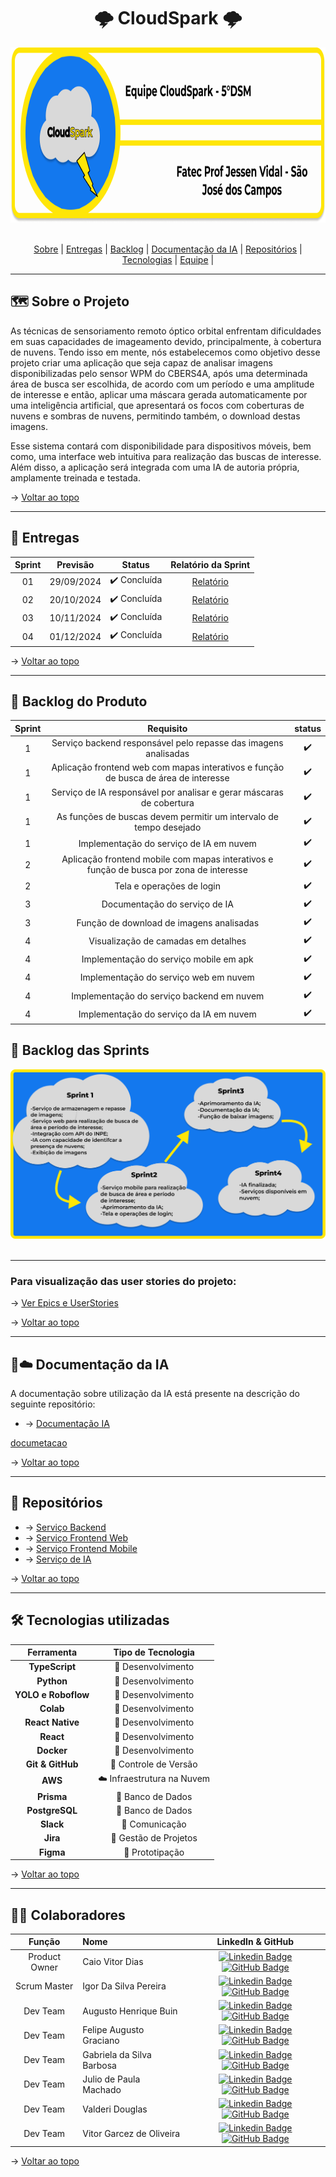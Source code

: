 <h1 id="topo" align="center"> 🌩️ CloudSpark 🌩️</h1>

<div align="center">
  <img src="./assets/bannerProjetogit.png" height="280px" alt="Banner do Projeto">
</div>

<br>

<p align="center"> 
  <a href="#sobre">Sobre</a>  |  
  <a href="#entregas">Entregas</a>  |
  <a href="#backlog">Backlog</a> |
  <a href="#docs da ia">Documentação da IA</a>  |
  <a href="#repositorios"> Repositórios</a> |
  <a href="#tecnologias">Tecnologias</a>  |
  <a href="#equipe">Equipe</a> |
</p>

---

<span id="sobre">

## 🗺️  Sobre o Projeto

As técnicas de sensoriamento remoto óptico orbital enfrentam dificuldades em suas capacidades de imageamento devido, principalmente, à cobertura de nuvens. Tendo isso em mente, nós estabelecemos como objetivo desse projeto criar uma aplicação que seja capaz de analisar imagens disponibilizadas pelo sensor WPM do CBERS4A, após uma determinada área de busca ser escolhida, de acordo com um período e uma amplitude de interesse e então, aplicar uma máscara gerada automaticamente por uma inteligência artificial, que apresentará os focos com coberturas de nuvens e sombras de nuvens, permitindo também, o download destas imagens. 

Esse sistema contará com disponibilidade para dispositivos móveis, bem como, uma interface web intuitiva para realização das buscas de interesse. Além disso, a aplicação será integrada com uma IA de autoria própria, amplamente treinada e testada.

→ [Voltar ao topo](#topo)

---

<span id="entregas">

## 🔨 Entregas

| Sprint | Previsão | Status | Relatório da Sprint |
|:--:|:----------:|:------------:|:-------------:|
| 01 | 29/09/2024 | ✔️ Concluída | [Relatório](https://github.com/CloudSparkTeam/documentation/blob/main/sprints/sprint1.md) |
| 02 | 20/10/2024 | ✔️ Concluída | [Relatório](https://github.com/CloudSparkTeam/documentation/blob/main/sprints/sprint2.md) |
| 03 | 10/11/2024 | ✔️ Concluída | [Relatório](https://github.com/CloudSparkTeam/documentation/blob/main/sprints/sprint3.md) |
| 04 | 01/12/2024 | ✔️ Concluída | [Relatório](https://github.com/CloudSparkTeam/documentation/blob/main/sprints/sprint4.md) |

→ [Voltar ao topo](#topo)

---

<span id="backlog">

## 📝 Backlog do Produto

<div align="center">
  
|Sprint | Requisito | status |
|:-----:|:----------:|:-----:|
| 1 | Serviço backend responsável pelo repasse das imagens analisadas | ✔️ |
| 1 | Aplicação frontend web com mapas interativos e função de busca de área de interesse| ✔️ |
| 1 | Serviço de IA responsável por analisar e gerar máscaras de cobertura | ✔️ |
| 1 | As funções de buscas devem permitir um intervalo de tempo desejado| ✔️ |
| 1 | Implementação do serviço de IA em nuvem | ✔️ |
| 2 | Aplicação frontend mobile com mapas interativos e função de busca por zona de interesse| ✔️ |
| 2 | Tela e operações de login | ✔️ |
| 3 | Documentação do serviço de IA| ✔️ |
| 3 | Função de download de imagens analisadas | ✔️ |
| 4 | Visualização de camadas em detalhes | ✔️ |
| 4 | Implementação do serviço mobile em apk | ✔️ |
| 4 | Implementação do serviço web em nuvem | ✔️ |
| 4 | Implementação do serviço backend em nuvem | ✔️ |
| 4 | Implementação do serviço da IA em nuvem | ✔️ |

</div>

## 📝 Backlog das Sprints

<div align="center">
  <img src="./assets/diagSprints.png">
</div>
<br>

---

### Para visualização das user stories do projeto:
→ [Ver Epics e UserStories](https://github.com/CloudSparkTeam/documentation/blob/main/docs/EpicsUserStories.md)

→ [Voltar ao topo](#topo)

---

<span id="docs-da-ia">

## 🤖☁️ Documentação da IA

A documentação sobre utilização da IA está presente na descrição do seguinte repositório:

- → [Documentação IA](https://github.com/CloudSparkTeam)

[documetacao](https://github.com/CloudSparkTeam/documentation/blob/main/docs/DocumentacaoIA.md)

→ [Voltar ao topo](#topo)

---

<span id="repositorios">

## 📡 Repositórios

- → [Serviço Backend](https://github.com/CloudSparkTeam/cloudSpark-warehouse)
- → [Serviço Frontend Web](https://github.com/CloudSparkTeam/cloudSpark-web)
- → [Serviço Frontend Mobile](https://github.com/CloudSparkTeam/cloudSpark-mobile)
- → [Serviço de IA](https://github.com/CloudSparkTeam/cloudSpark-terminator)

→ [Voltar ao topo](#topo)

---

<span id="tecnologias">

## 🛠️ Tecnologias utilizadas


| Ferramenta      | Tipo de Tecnologia       |
|:---------------:|:-----------------------:|
| **TypeScript**  | 🔨 Desenvolvimento      |
| **Python**      | 🔨 Desenvolvimento      |
| **YOLO e Roboflow** | 🔨 Desenvolvimento  |
| **Colab**       | 🔨 Desenvolvimento         |
| **React Native**| 🔨 Desenvolvimento      |
| **React**       | 🔨 Desenvolvimento      |
| **Docker**      | 🔧 Desenvolvimento      |
| **Git & GitHub**| 🔧 Controle de Versão   |
| **AWS**         | ☁️ Infraestrutura na Nuvem |
| **Prisma**      | 🔧 Banco de Dados       |
| **PostgreSQL**  | 🔧 Banco de Dados       |
| **Slack**       | 👥 Comunicação          |
| **Jira**        | 👥 Gestão de Projetos   |
| **Figma**       | 📝 Prototipação         |


→ [Voltar ao topo](#topo)

---

<span id="equipe">

## 🧑‍💻 Colaboradores

|    Função     | Nome                                  |                                                                                                                                                      LinkedIn & GitHub                                                                                                                                                      |
| :-----------: | :------------------------------------ | :-------------------------------------------------------------------------------------------------------------------------------------------------------------------------------------------------------------------------------------------------------------------------------------------------------------------------: |
| Product Owner | Caio Vitor Dias |  [![Linkedin Badge](https://img.shields.io/badge/Linkedin-blue?style=flat-square&logo=Linkedin&logoColor=white)](https://www.linkedin.com/in/caio-vitor-c1/) [![GitHub Badge](https://img.shields.io/badge/GitHub-111217?style=flat-square&logo=github&logoColor=white)](https://github.com/caiovitordias1)             |
| Scrum Master  | Igor Da Silva Pereira | [![Linkedin Badge](https://img.shields.io/badge/Linkedin-blue?style=flat-square&logo=Linkedin&logoColor=white)](https://www.linkedin.com/in/igor-da-silva-pereira/) [![GitHub Badge](https://img.shields.io/badge/GitHub-111217?style=flat-square&logo=github&logoColor=white)](https://github.com/igorpereira28)             |
|   Dev Team    | Augusto Henrique Buin |  [![Linkedin Badge](https://img.shields.io/badge/Linkedin-blue?style=flat-square&logo=Linkedin&logoColor=white)](www.linkedin.com/in/augusto-henrique-buin) [![GitHub Badge](https://img.shields.io/badge/GitHub-111217?style=flat-square&logo=github&logoColor=white)](https://github.com/AugustoBuin)    |
|   Dev Team    | Felipe Augusto Graciano | [![Linkedin Badge](https://img.shields.io/badge/Linkedin-blue?style=flat-square&logo=Linkedin&logoColor=white)](https://www.linkedin.com/in/felipe-augusto-graciano-2b796026a/) [![GitHub Badge](https://img.shields.io/badge/GitHub-111217?style=flat-square&logo=github&logoColor=white)](https://github.com/Yetgvg) |
|   Dev Team    | Gabriela da Silva Barbosa | [![Linkedin Badge](https://img.shields.io/badge/Linkedin-blue?style=flat-square&logo=Linkedin&logoColor=white)](https://www.linkedin.com/in/gabrieladsbarbosa) [![GitHub Badge](https://img.shields.io/badge/GitHub-111217?style=flat-square&logo=github&logoColor=white)](https://github.com/gabidsbarbosa) |
|   Dev Team    | Julio de Paula Machado | [![Linkedin Badge](https://img.shields.io/badge/Linkedin-blue?style=flat-square&logo=Linkedin&logoColor=white)](https://www.linkedin.com/in/júlio-machado-7a07a4250) [![GitHub Badge](https://img.shields.io/badge/GitHub-111217?style=flat-square&logo=github&logoColor=white)](https://github.com/JulioPm142) |
|   Dev Team    | Valderi Douglas | [![Linkedin Badge](https://img.shields.io/badge/Linkedin-blue?style=flat-square&logo=Linkedin&logoColor=white)](https://br.linkedin.com/in/valderidouglas) [![GitHub Badge](https://img.shields.io/badge/GitHub-111217?style=flat-square&logo=github&logoColor=white)](https://github.com/ValderiDouglas) |
|   Dev Team    | Vitor Garcez de Oliveira | [![Linkedin Badge](https://img.shields.io/badge/Linkedin-blue?style=flat-square&logo=Linkedin&logoColor=white)](https://www.linkedin.com/in/vitorgarcezdeoliveira/) [![GitHub Badge](https://img.shields.io/badge/GitHub-111217?style=flat-square&logo=github&logoColor=white)](https://github.com/Vitaog) |


→ [Voltar ao topo](#topo)
